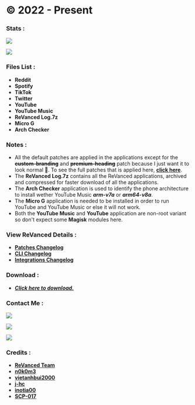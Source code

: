# © 2022 - Present

### **Stats :**
![](https://img.shields.io/github/v/release/SCP-017/ReVanced-Download?label=RELEASE&style=for-the-badge)

![](https://img.shields.io/github/downloads/SCP-017/ReVanced-Download/total?label=TOTAL%20DOWNLOADS&color=red&style=for-the-badge)

### **Files List :**
- **Reddit**
- **Spotify**
- **TikTok**
- **Twitter**
- **YouTube**
- **YouTube Music**
- **ReVanced Log.7z**
- **Micro G**
- **Arch Checker**

### **Notes :**
- All the default patches are applied in the applications except for the **~~custom-branding~~** and **~~premium-heading~~** patch because I just want it to look normal 🤦. To see the full patches that is applied here, [**click here**](https://github.com/revanced/revanced-patches).
- The **ReVanced Log.7z** contains all the ReVanced applications, archived and compressed for faster download of all the applications.
- The **Arch Checker** application is used to identify the phone architecture to install wether YouTube Music ***arm-v7a*** or ***arm64-v8a***.
- The **Micro G** application is needed to be installed in order to run YouTube and YouTube Music or else it will not work.
- Both the **YouTube Music** and **YouTube** application are non-root variant so don't expect some **Magisk** modules here.

### **View ReVanced Details :**
- [**Patches Changelog**](https://github.com/revanced/revanced-patches/releases)
- [**CLI Changelog**](https://github.com/revanced/revanced-cli/releases)
- [**Integrations Changelog**](https://github.com/revanced/revanced-integrations/releases)

### **Download :**
- [***Click here to download.***](https://github.com/SCP-017/ReVanced-Download/releases)

### **Contact Me :**
[![](https://img.shields.io/badge/ProtonMail-8B89CC?style=for-the-badge&logo=protonmail&logoColor=white)](mailto:ph.server@pm.me)

[![](https://img.shields.io/badge/GitHub-100000?style=for-the-badge&logo=github&logoColor=white)](https://github.com/SCP-017)

[![](https://img.shields.io/badge/Messenger-00B2FF?style=for-the-badge&logo=messenger&logoColor=white)](https://m.me/fb.me.2)

### **Credits :**
- [**ReVanced Team**](https://github.com/revanced)
- [**n0k0m3**](https://github.com/n0k0m3)
- [**vietanhbui2000**](https://github.com/vietanhbui2000)
- [**j-hc**](https://github.com/j-hc)
- [**inotia00**](https://github.com/inotia00)
- [**SCP-017**](https://phc.onl/members/scp-017.1530736)
